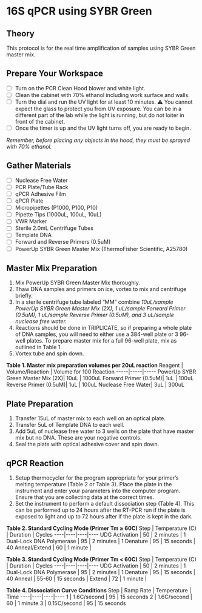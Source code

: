 # 16S qPCR using SYBR Green

## Theory
This protocol is for the real time amplification of samples using SYBR Green master mix. 

## Prepare Your Workspace

- [ ] Turn on the PCR Clean Hood blower and white light. 
- [ ] Clean the cabinet with 70% ethanol including work surface and walls. 
- [ ] Turn the dial and run the UV light for at least 10 minutes. 
⚠️ You cannot expect the glass to protect you from UV exposure. You can be in a different part of the lab while the light is running, but do not loiter in front of the cabinet.
- [ ] Once the timer is up and the UV light turns off, you are ready to begin. 

*Remember, before placing any objects in the hood, they must be sprayed with 70% ethanol.*

## Gather Materials
- [ ] Nuclease Free Water
- [ ] PCR Plate/Tube Rack
- [ ] qPCR Adhesive Film
- [ ] qPCR Plate
- [ ] Micropipettes (P1000, P100, P10)
- [ ] Pipette Tips (1000uL, 100uL, 10uL)
- [ ] VWR Marker
- [ ] Sterile 2.0mL Centrifuge Tubes
- [ ] Template DNA
- [ ] Forward and Reverse Primers (0.5uM)
- [ ] PowerUp SYBR Green Master Mix (ThermoFisher Scientific, A25780)

## Master Mix Preparation

1.	Mix PowerUp SYBR Green Master Mix thoroughly.
2.	Thaw DNA samples and primers on ice, vortex to mix and centrifuge briefly. 
3.	In a sterile centrifuge tube labeled “MM” combine *10uL/sample PowerUp SYBR Green Master Mix (2X), 1 uL/sample Forward Primer (0.5uM), 1 uL/sample Reverse Primer (0.5uM), and 3 uL/sample nuclease free water.* 
4.	Reactions should be done in TRIPLICATE, so if preparing a whole plate of DNA samples, you will need to either use a 384-well plate or 3 96-well plates. To prepare master mix for a full 96-well plate, mix as outlined in Table 1. 
5.	Vortex tube and spin down.  

**Table 1. Master mix preparation volumes per 20uL reaction**
Reagent | Volume/Reaction | Volume for 100 Reaction
-----|-----|-----
PowerUp SYBR Green Master Mix (2X)| 10uL | 1000uL
Forward Primer (0.5uM)| 1uL | 100uL
Reverse Primer (0.5uM)| 1uL | 100uL
Nuclease Free Water| 3uL | 300uL

## Plate Preparation

1.	Transfer 15uL of master mix to each well on an optical plate. 
2.	Transfer 5uL of Template DNA to each well. 
3.	Add 5uL of nuclease free water to 3 wells on the plate that have master mix but no DNA. These are your negative controls. 
4.	Seal the plate with optical adhesive cover and spin down. 

## qPCR Reaction

1.	Setup thermocycler for the program appropriate for your primer’s melting temperature (Table 2 or Table 3). Place the plate in the instrument and enter your parameters into the computer program. Ensure that you are collecting data at the correct times. 
2.	Set the instrument to perform a default dissociation step (Table 4). This can be performed up to 24 hours after the RT-PCR run if the plate is exposed to light and up to 72 hours after if the plate is kept in the dark. 

**Table 2. Standard Cycling Mode (Primer Tm ≥ 60C)**
Step | Temperature (C) | Duration | Cycles
----|----|----|----
UDG Activation | 50 | 2 minutes | 1
Dual-Lock DNA Polymerase | 95 | 2 minutes | 1
Denature | 95 | 15 seconds | 40
Anneal/Extend | 60 | 1 minute | 

**Table 3. Standard Cycling Mode (Primer Tm < 60C)**
Step | Temperature (C) | Duration | Cycles
----|----|----|----
UDG Activation | 50 | 2 minutes | 1
Dual-Lock DNA Polymerase | 95 | 2 minutes | 1
Denature | 95 | 15 seconds | 40
Anneal | 55-60 | 15 seconds | 
Extend | 72 | 1 minute | 

**Table 4. Dissociation Curve Conditions**
Step | Ramp Rate | Temperature | Time
----|----|----|----
1 | 1.6C/second | 95 | 15 seconds
2 | 1.6C/second | 60 | 1 minute
3 | 0.15C/second | 95 | 15 seconds



